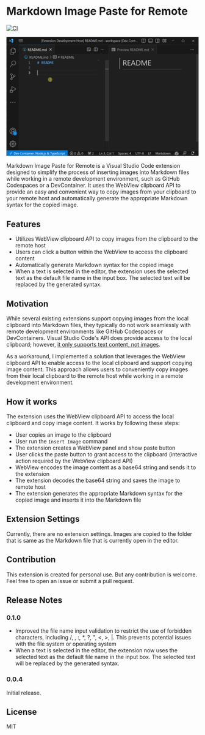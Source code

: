 # Markdown Image Paste for Remote
[![CI](https://badgen.net/vs-marketplace/v/watahani.markdown-image-paste-for-remote)](https://marketplace.visualstudio.com/items?itemName=watahani.markdown-image-paste-for-remote)

![screen shot](images/screenshot.gif)

Markdown Image Paste for Remote is a Visual Studio Code extension designed to simplify the process of inserting images into Markdown files while working in a remote development environment, such as GitHub Codespaces or a DevContainer. It uses the WebView clipboard API to provide an easy and convenient way to copy images from your clipboard to your remote host and automatically generate the appropriate Markdown syntax for the copied image.

## Features

- Utilizes WebView clipboard API to copy images from the clipboard to the remote host
- Users can click a button within the WebView to access the clipboard content
- Automatically generate Markdown syntax for the copied image
- When a text is selected in the editor, the extension uses the selected text as the default file name in the input box. The selected text will be replaced by the generated syntax.

## Motivation

While several existing extensions support copying images from the local clipboard into Markdown files, they typically do not work seamlessly with remote development environments like GitHub Codespaces or DevContainers. Visual Studio Code's API does provide access to the local clipboard; however, [it only supports text content, not images](https://code.visualstudio.com/api/advanced-topics/remote-extensions#using-the-clipboard).

As a workaround, I implemented a solution that leverages the WebView clipboard API to enable access to the local clipboard and support copying image content. This approach allows users to conveniently copy images from their local clipboard to the remote host while working in a remote development environment.

## How it works

The extension uses the WebView clipboard API to access the local clipboard and copy image content. 
It works by following these steps:

- User copies an image to the clipboard
- User run the `Insert Image` command
- The extension creates a WebView panel and show paste button
- User clicks the paste button to grant access to the clipboard (interactive action required by the WebView clipboard API)
- WebView encodes the image content as a base64 string and sends it to the extension
- The extension decodes the base64 string and saves the image to remote host
- The extension generates the appropriate Markdown syntax for the copied image and inserts it into the Markdown file

## Extension Settings

Currently, there are no extension settings. Images are copied to the folder that is same as the Markdown file that is currently open in the editor.

## Contribution

This extension is created for personal use. But any contribution is welcome. Feel free to open an issue or submit a pull request.

## Release Notes

### 0.1.0

- Improved the file name input validation to restrict the use of forbidden characters, including /, \, :, *, ?, ", <, >, |. This prevents potential issues with the file system or operating system
- When a text is selected in the editor, the extension now uses the selected text as the default file name in the input box. The selected text will be replaced by the generated syntax.

### 0.0.4

Initial release.

## License

MIT
